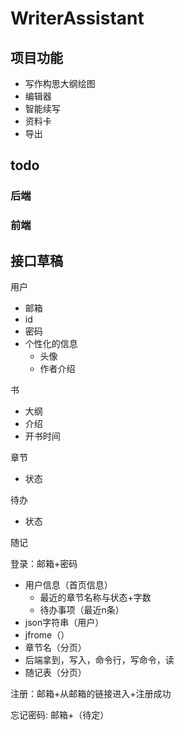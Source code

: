 
# WriterAssistant

## 项目功能

* 写作构思大纲绘图
* 编辑器
* 智能续写
* 资料卡
* 导出

## todo

### 后端



### 前端



## 接口草稿

用户

* 邮箱
* id
* 密码
* 个性化的信息
  * 头像
  * 作者介绍

书

* 大纲
* 介绍
* 开书时间

章节

* 状态



待办

* 状态



随记



登录：邮箱+密码

* 用户信息（首页信息）
  * 最近的章节名称与状态+字数
  * 待办事项（最近n条）
* json字符串（用户）
* jfrome（）
* 章节名（分页）
* 后端拿到，写入，命令行，写命令，读
* 随记表（分页）

注册：邮箱+从邮箱的链接进入+注册成功

忘记密码: 邮箱+（待定）









